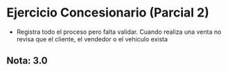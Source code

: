 # Ejercicio Concesionario (Parcial 2)

* Registra todo el proceso pero falta validar. Cuando realiza una venta no revisa que el cliente, el vendedor o el vehiculo exista

## Nota: 3.0
